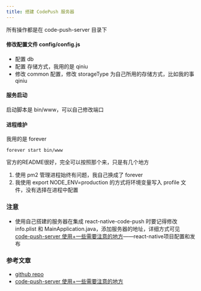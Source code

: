 ```yaml
---
title: 搭建 CodePush 服务器
---
```


所有操作都是在 code-push-server 目录下

#### 修改配置文件 config/config.js

- 配置 db
- 配置 存储方式，我用的是 qiniu
- 修改 common 配置，修改 storageType 为自己所用的存储方式，比如我的事 qiniu

#### 服务启动

启动脚本是 bin/www，可以自己修改端口

#### 进程维护

我用的是 forever

```
forever start bin/www
```

官方的README很好，完全可以按照那个来，只是有几个地方

1. 使用 pm2 管理进程始终有问题，我自己换成了 forever
2. 我使用 export NODE_ENV=production 的方式将环境变量写入 profile 文件，没有选择在进程中配置

### 注意

- 使用自己搭建的服务器在集成 react-native-code-push 时要记得修改 info.plist 和 MainApplication.java，添加服务器的地址，详细方式可见 [code-push-server 使用+一些需要注意的地方](https://github.com/lisong/code-push-server/issues/135)——react-native项目配置和发布

### 参考文章

- [github repo](https://github.com/lisong/code-push-server)
- [code-push-server 使用+一些需要注意的地方](https://github.com/lisong/code-push-server/issues/135)